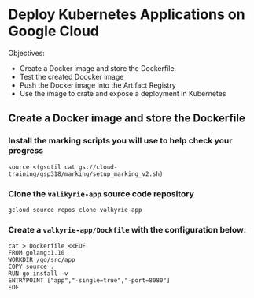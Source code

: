 # Deploy Kubernetes Applications on Google Cloud

Objectives:
- Create a Docker image and store the Dockerfile.
- Test the created Doocker image
- Push the Docker image into the Artifact Registry
- Use the image to crate and expose a deployment in Kubernetes

## Create a Docker image and store the Dockerfile

### Install the marking scripts you will use to help check your progress
```
source <(gsutil cat gs://cloud-training/gsp318/marking/setup_marking_v2.sh)
```

### Clone the `valikyrie-app` source code repository
```
gcloud source repos clone valkyrie-app
```

### Create a `valkyrie-app/Dockfile` with the configuration below:
```
cat > Dockerfile <<EOF
FROM golang:1.10
WORKDIR /go/src/app
COPY source .
RUN go install -v
ENTRYPOINT ["app","-single=true","-port=8080"]
EOF
```

